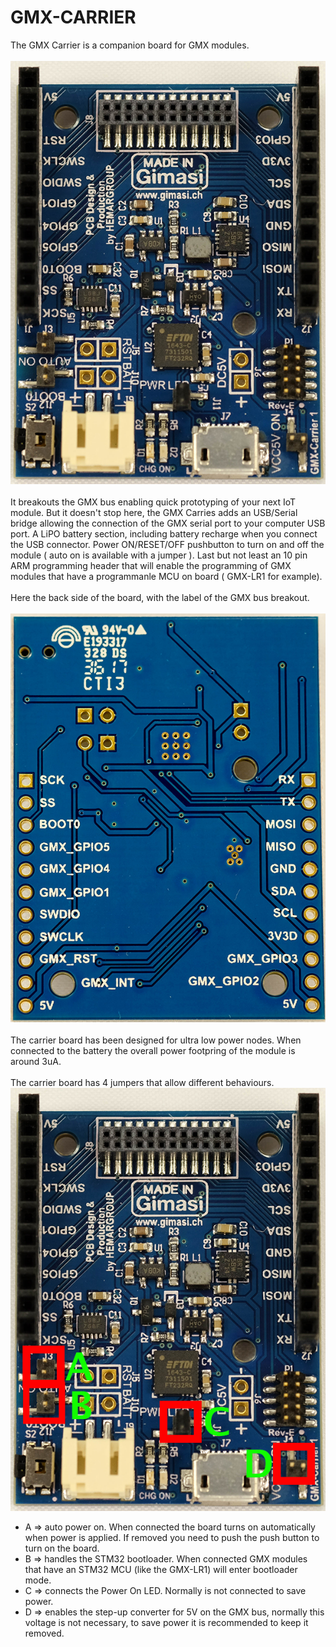 # GMX-CARRIER
The GMX Carrier is a companion board for GMX modules.<br/>
<br/>
<img src="/docs/carrier1.png"/>
<br/>
<br/>
It breakouts the GMX bus enabling quick prototyping of your next IoT module. But it doesn't stop here, the GMX Carries adds an USB/Serial bridge allowing the connection of the GMX serial port to your computer USB port. A LiPO battery section, including battery recharge when you connect the USB connector. Power ON/RESET/OFF pushbutton to turn on and off the module ( auto on is available with a jumper ). Last but not least an 10 pin ARM programming header that will enable the programming of GMX modules that have a programmanle MCU on board ( GMX-LR1 for example).
<br/>
<br/>
Here the back side of the board, with the label of the GMX bus breakout.<br/>
<br/>
<img src="/docs/carrier_back_2.png"/>
<br/>
<br/>
The carrier board has been designed for ultra low power nodes. When connected to the battery the overall power footpring of the module is around 3uA.<br/>
<br/>
The carrier board has 4 jumpers that allow different behaviours.<br/>
<img src="/docs/carrier1_label.png"/>
<br/>
* A => auto power on. When connected the board turns on automatically when power is applied. If removed you need to push the push button to turn on the board.
* B => handles the STM32 bootloader. When connected GMX modules that have an STM32 MCU  (like the GMX-LR1) will enter bootloader mode.
* C => connects the Power On LED. Normally is not connected to save power.
* D => enables the step-up converter for 5V on the GMX bus, normally this voltage is not necessary, to save power it is recommended to keep it removed.
